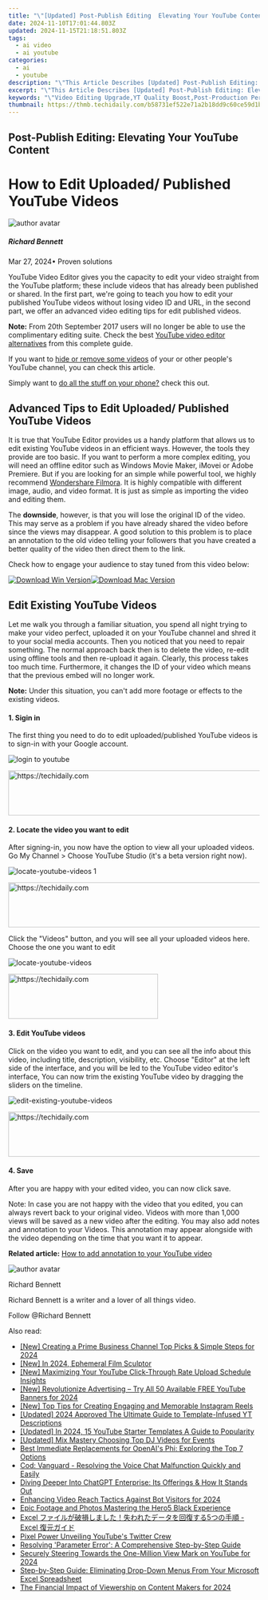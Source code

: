 ```yaml
---
title: "\"[Updated] Post-Publish Editing  Elevating Your YouTube Content\""
date: 2024-11-10T17:01:44.803Z
updated: 2024-11-15T21:18:51.803Z
tags:
  - ai video
  - ai youtube
categories:
  - ai
  - youtube
description: "\"This Article Describes [Updated] Post-Publish Editing: Elevating Your YouTube Content\""
excerpt: "\"This Article Describes [Updated] Post-Publish Editing: Elevating Your YouTube Content\""
keywords: "\"Video Editing Upgrade,YT Quality Boost,Post-Production Perfection,Enhance YouTube Video,Edit Videos Professionally,Content Quality Improvement,Elevate Video Creation\""
thumbnail: https://thmb.techidaily.com/b58731ef522e71a2b18dd9c60ce59d1b021be466af8c6f07f44a82b94265d7d5.jpg
---
```


## Post-Publish Editing: Elevating Your YouTube Content

# How to Edit Uploaded/ Published YouTube Videos

![author avatar](https://images.wondershare.com/filmora/article-images/richard-bennett.jpg)

##### Richard Bennett

 Mar 27, 2024• Proven solutions

YouTube Video Editor gives you the capacity to edit your video straight from the YouTube platform; these include videos that has already been published or shared. In the first part, we're going to teach you how to edit your published YouTube videos without losing video ID and URL, in the second part, we offer an advanced video editing tips for edit published videos.

**Note:** From 20th September 2017 users will no longer be able to use the complimentary editing suite. Check the best [YouTube video editor alternatives](https://tools.techidaily.com/wondershare/filmora/download/) from this complete guide.

If you want to [hide or remove some videos](https://tools.techidaily.com/wondershare/filmora/download/) of your or other people's YouTube channel, you can check this article.

Simply want to [do all the stuff on your phone?](https://tools.techidaily.com/wondershare/filmora/download/) check this out.

## Advanced Tips to Edit Uploaded/ Published YouTube Videos

It is true that YouTube Editor provides us a handy platform that allows us to edit existing YouTube videos in an efficient ways. However, the tools they provide are too basic. If you want to perform a more complex editing, you will need an offline editor such as Windows Movie Maker, iMovei or Adobe Premiere. But if you are looking for an simple while powerful tool, we highly recommend [Wondershare Filmora](https://tools.techidaily.com/wondershare/filmora/download/). It is highly compatible with different image, audio, and video format. It is just as simple as importing the video and editing them.

The **downside**, however, is that you will lose the original ID of the video. This may serve as a problem if you have already shared the video before since the views may disappear. A good solution to this problem is to place an annotation to the old video telling your followers that you have created a better quality of the video then direct them to the link.

Check how to engage your audience to stay tuned from this video below:

[![Download Win Version](https://images.wondershare.com/filmora/guide/download-btn-win.jpg)](https://tools.techidaily.com/wondershare/filmora/download/)[![Download Mac Version](https://images.wondershare.com/filmora/guide/download-btn-mac.jpg)](https://tools.techidaily.com/wondershare/filmora/download/)

## Edit Existing YouTube Videos

Let me walk you through a familiar situation, you spend all night trying to make your video perfect, uploaded it on your YouTube channel and shred it to your social media accounts. Then you noticed that you need to repair something. The normal approach back then is to delete the video, re-edit using offline tools and then re-upload it again. Clearly, this process takes too much time. Furthermore, it changes the ID of your video which means that the previous embed will no longer work.

**Note:** Under this situation, you can't add more footage or effects to the existing videos.

#### 1\. Sigin in

The first thing you need to do to edit uploaded/published YouTube videos is to sign-in with your Google account.

![login to youtube](https://images.wondershare.com/filmora/article-images/sign-in-to-youtube.jpg)

<!-- affiliate ads begin -->
<a href="https://appsumo.8odi.net/c/5597632/2151871/7443" target="_top" id="2151871">
  <img src="//a.impactradius-go.com/display-ad/7443-2151871" border="0" alt="https://techidaily.com" width="600" height="90"/>
</a>
<img height="0" width="0" src="https://appsumo.8odi.net/i/5597632/2151871/7443" style="position:absolute;visibility:hidden;" border="0" />
<!-- affiliate ads end -->

#### 2\. Locate the video you want to edit

After signing-in, you now have the option to view all your uploaded videos. Go My Channel > Choose YouTube Studio (it's a beta version right now).

![locate-youtube-videos 1](https://images.wondershare.com/filmora/article-images/locate-youtube-videos-1.jpg)

<!-- affiliate ads begin -->
<a href="https://unicoeye.pxf.io/c/5597632/2134489/18498" target="_top" id="2134489">
  <img src="//a.impactradius-go.com/display-ad/18498-2134489" border="0" alt="https://techidaily.com" width="728" height="90"/>
</a>
<img height="0" width="0" src="https://unicoeye.pxf.io/i/5597632/2134489/18498" style="position:absolute;visibility:hidden;" border="0" />
<!-- affiliate ads end -->

Click the "Videos" button, and you will see all your uploaded videos here. Choose the one you want to edit

![locate-youtube-videos](https://images.wondershare.com/filmora/article-images/locate-youtube-videos-2.jpg)

<!-- affiliate ads begin -->
<a href="https://aligracehair.sjv.io/c/5597632/1925484/19272" target="_top" id="1925484">
  <img src="//a.impactradius-go.com/display-ad/19272-1925484" border="0" alt="https://techidaily.com" width="300" height="90"/>
</a>
<img height="0" width="0" src="https://aligracehair.sjv.io/i/5597632/1925484/19272" style="position:absolute;visibility:hidden;" border="0" />
<!-- affiliate ads end -->

#### 3\. Edit YouTube videos

Click on the video you want to edit, and you can see all the info about this video, including title, description, visibility, etc. Choose "Editor" at the left side of the interface, and you will be led to the YouTube video editor's interface, You can now trim the existing YouTube video by dragging the sliders on the timeline.

![edit-existing-youtube-videos](https://images.wondershare.com/filmora/article-images/edit-existing-youtube-videos-1.jpg)

<!-- affiliate ads begin -->
<a href="https://imp.i357552.net/c/5597632/1001446/11832" target="_top" id="1001446">
  <img src="//a.impactradius-go.com/display-ad/11832-1001446" border="0" alt="https://techidaily.com" width="728" height="90"/>
</a>
<img height="0" width="0" src="https://imp.i357552.net/i/5597632/1001446/11832" style="position:absolute;visibility:hidden;" border="0" />
<!-- affiliate ads end -->

#### 4\. Save

After you are happy with your edited video, you can now click save.

Note: In case you are not happy with the video that you edited, you can always revert back to your original video. Videos with more than 1,000 views will be saved as a new video after the editing. You may also add notes and annotation to your Videos. This annotation may appear alongside with the video depending on the time that you want it to appear.

**Related article:** [How to add annotation to your YouTube video](https://tools.techidaily.com/wondershare/filmora/download/)

![author avatar](https://images.wondershare.com/filmora/article-images/richard-bennett.jpg)

Richard Bennett

Richard Bennett is a writer and a lover of all things video.

Follow @Richard Bennett

<ins class="adsbygoogle"
     style="display:block"
     data-ad-format="autorelaxed"
     data-ad-client="ca-pub-7571918770474297"
     data-ad-slot="1223367746"></ins>

<ins class="adsbygoogle"
     style="display:block"
     data-ad-client="ca-pub-7571918770474297"
     data-ad-slot="8358498916"
     data-ad-format="auto"
     data-full-width-responsive="true"></ins>

<span class="atpl-alsoreadstyle">Also read:</span>
<div><ul>
<li><a href="https://youtube-webster.techidaily.com/reating-a-prime-business-channel-top-picks-and-simple-steps-for-2024/"><u>[New] Creating a Prime Business Channel Top Picks & Simple Steps for 2024</u></a></li>
<li><a href="https://youtube-webster.techidaily.com/n-2024-ephemeral-film-sculptor/"><u>[New] In 2024, Ephemeral Film Sculptor</u></a></li>
<li><a href="https://youtube-zero.techidaily.com/aximizing-your-youtube-click-through-rate-upload-schedule-insights/"><u>[New] Maximizing Your YouTube Click-Through Rate Upload Schedule Insights</u></a></li>
<li><a href="https://youtube-webster.techidaily.com/evolutionize-advertising-try-all-50-available-free-youtube-banners-for-2024/"><u>[New] Revolutionize Advertising – Try All 50 Available FREE YouTube Banners for 2024</u></a></li>
<li><a href="https://instagram-video-files.techidaily.com/new-top-tips-for-creating-engaging-and-memorable-instagram-reels/"><u>[New] Top Tips for Creating Engaging and Memorable Instagram Reels</u></a></li>
<li><a href="https://youtube-webster.techidaily.com/ed-2024-approved-the-ultimate-guide-to-template-infused-yt-descriptions/"><u>[Updated] 2024 Approved The Ultimate Guide to Template-Infused YT Descriptions</u></a></li>
<li><a href="https://youtube-webster.techidaily.com/ed-in-2024-15-youtube-starter-templates-a-guide-to-popularity/"><u>[Updated] In 2024, 15 YouTube Starter Templates A Guide to Popularity</u></a></li>
<li><a href="https://youtube-webster.techidaily.com/ed-mix-mastery-choosing-top-dj-videos-for-events/"><u>[Updated] Mix Mastery Choosing Top DJ Videos for Events</u></a></li>
<li><a href="https://eaxpv-info.techidaily.com/best-immediate-replacements-for-openais-phi-exploring-the-top-7-options/"><u>Best Immediate Replacements for OpenAI's Phi: Exploring the Top 7 Options</u></a></li>
<li><a href="https://sound-issues.techidaily.com/cod-vanguard-resolving-the-voice-chat-malfunction-quickly-and-easily/"><u>Cod: Vanguard - Resolving the Voice Chat Malfunction Quickly and Easily</u></a></li>
<li><a href="https://tech-hub.techidaily.com/diving-deeper-into-chatgpt-enterprise-its-offerings-and-how-it-stands-out/"><u>Diving Deeper Into ChatGPT Enterprise: Its Offerings & How It Stands Out</u></a></li>
<li><a href="https://youtube-webster.techidaily.com/cing-video-reach-tactics-against-bot-visitors-for-2024/"><u>Enhancing Video Reach Tactics Against Bot Visitors for 2024</u></a></li>
<li><a href="https://extra-resources.techidaily.com/epic-footage-and-photos-mastering-the-hero5-black-experience/"><u>Epic Footage and Photos Mastering the Hero5 Black Experience</u></a></li>
<li><a href="https://win-outstanding.techidaily.com/excel-5-excel/"><u>Excel ファイルが破損しました！失われたデータを回復する5つの手順 - Excel 復元ガイド</u></a></li>
<li><a href="https://twitter-videos.techidaily.com/pixel-power-unveiling-youtubes-twitter-crew/"><u>Pixel Power Unveiling YouTube's Twitter Crew</u></a></li>
<li><a href="https://win-awesome.techidaily.com/resolving-parameter-error-a-comprehensive-step-by-step-guide/"><u>Resolving 'Parameter Error': A Comprehensive Step-by-Step Guide</u></a></li>
<li><a href="https://youtube-webster.techidaily.com/ely-steering-towards-the-one-million-view-mark-on-youtube-for-2024/"><u>Securely Steering Towards the One-Million View Mark on YouTube for 2024</u></a></li>
<li><a href="https://win-answers.techidaily.com/step-by-step-guide-eliminating-drop-down-menus-from-your-microsoft-excel-spreadsheet/"><u>Step-by-Step Guide: Eliminating Drop-Down Menus From Your Microsoft Excel Spreadsheet</u></a></li>
<li><a href="https://youtube-webster.techidaily.com/inancial-impact-of-viewership-on-content-makers-for-2024/"><u>The Financial Impact of Viewership on Content Makers for 2024</u></a></li>
</ul></div>

